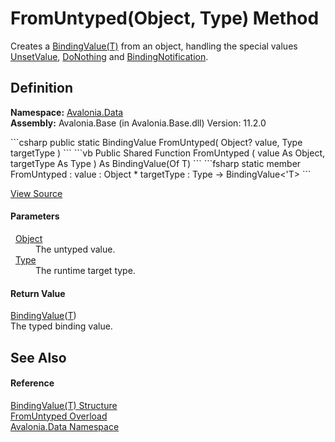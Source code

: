 # FromUntyped(Object, Type) Method


Creates a <a href="T_Avalonia_Data_BindingValue_1">BindingValue(T)</a> from an object, handling the special values <a href="F_Avalonia_AvaloniaProperty_UnsetValue">UnsetValue</a>, <a href="F_Avalonia_Data_BindingOperations_DoNothing">DoNothing</a> and <a href="T_Avalonia_Data_BindingNotification">BindingNotification</a>.



## Definition
**Namespace:** <a href="N_Avalonia_Data">Avalonia.Data</a>  
**Assembly:** Avalonia.Base (in Avalonia.Base.dll) Version: 11.2.0

<Tabs groupId="api-code-preview">
<TabItem value="csharp" label="C#">
```csharp
public static BindingValue<T> FromUntyped(
	Object? value,
	Type targetType
)
```
</TabItem>
<TabItem value="vb" label="VB">
```vb
Public Shared Function FromUntyped ( 
	value As Object,
	targetType As Type
) As BindingValue(Of T)
```
</TabItem>
<TabItem value="fsharp" label="F#">
```fsharp
static member FromUntyped : 
        value : Object * 
        targetType : Type -> BindingValue<'T> 
```
</TabItem>
</Tabs>



<a href="https://github.com/AvaloniaUI/Avalonia/tree/master/src/Avalonia.Base/Data/BindingValue.cs#L257" title="View the source code">View Source</a>



#### Parameters
<dl><dt>  <a href="https://learn.microsoft.com/dotnet/api/system.object" target="_blank" rel="noopener noreferrer">Object</a></dt><dd>The untyped value.</dd><dt>  <a href="https://learn.microsoft.com/dotnet/api/system.type" target="_blank" rel="noopener noreferrer">Type</a></dt><dd>The runtime target type.</dd></dl>

#### Return Value
<a href="T_Avalonia_Data_BindingValue_1">BindingValue</a>(<a href="T_Avalonia_Data_BindingValue_1">T</a>)  
The typed binding value.

## See Also


#### Reference
<a href="T_Avalonia_Data_BindingValue_1">BindingValue(T) Structure</a>  
<a href="Overload_Avalonia_Data_BindingValue_1_FromUntyped">FromUntyped Overload</a>  
<a href="N_Avalonia_Data">Avalonia.Data Namespace</a>  


